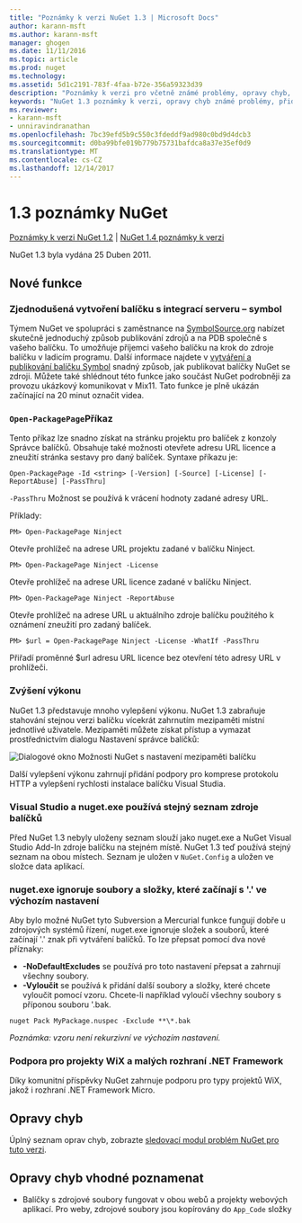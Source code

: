 ```yaml
---
title: "Poznámky k verzi NuGet 1.3 | Microsoft Docs"
author: karann-msft
ms.author: karann-msft
manager: ghogen
ms.date: 11/11/2016
ms.topic: article
ms.prod: nuget
ms.technology: 
ms.assetid: 5d1c2191-783f-4faa-b72e-356a59323d39
description: "Poznámky k verzi pro včetně známé problémy, opravy chyb, přidaných funkcí a chcete 1.3 NuGet."
keywords: "NuGet 1.3 poznámky k verzi, opravy chyb známé problémy, přidat funkce, chcete"
ms.reviewer:
- karann-msft
- unniravindranathan
ms.openlocfilehash: 7bc39efd5b9c550c3fdeddf9ad980c0bd9d4dcb3
ms.sourcegitcommit: d0ba99bfe019b779b75731bafdca8a37e35ef0d9
ms.translationtype: MT
ms.contentlocale: cs-CZ
ms.lasthandoff: 12/14/2017
---
```

# <a name="nuget-13-release-notes"></a>1.3 poznámky NuGet

[Poznámky k verzi NuGet 1.2](../release-notes/nuget-1.2.md) | [NuGet 1.4 poznámky k verzi](../release-notes/nuget-1.4.md)

NuGet 1.3 byla vydána 25 Duben 2011.

## <a name="new-features"></a>Nové funkce

### <a name="streamlined-package-creation-with-symbol-server-integration"></a>Zjednodušená vytvoření balíčku s integrací serveru – symbol

Týmem NuGet ve spolupráci s zaměstnance na [SymbolSource.org](http://www.symbolsource.org/) nabízet skutečně jednoduchý způsob publikování zdrojů a na PDB společně s vašeho balíčku. To umožňuje příjemci vašeho balíčku na krok do zdroje balíčku v ladicím programu. Další informace najdete v [vytváření a publikování balíčku Symbol](../create-packages/symbol-packages.md) snadný způsob, jak publikovat balíčky NuGet se zdroji. Můžete také shlédnout této funkce jako součást NuGet podrobněji za provozu ukázkový komunikovat v Mix11. Tato funkce je plně ukázán začínající na 20 minut označit videa.

### <a name="open-packagepage-command"></a>`Open-PackagePage`Příkaz

Tento příkaz lze snadno získat na stránku projektu pro balíček z konzoly Správce balíčků. Obsahuje také možnosti otevřete adresu URL licence a zneužití stránka sestavy pro daný balíček.
Syntaxe příkazu je:

    Open-PackagePage -Id <string> [-Version] [-Source] [-License] [-ReportAbuse] [-PassThru]

`-PassThru` Možnost se používá k vrácení hodnoty zadané adresy URL.

Příklady:

    PM> Open-PackagePage Ninject

Otevře prohlížeč na adrese URL projektu zadané v balíčku Ninject.

    PM> Open-PackagePage Ninject -License

Otevře prohlížeč na adrese URL licence zadané v balíčku Ninject.

    PM> Open-PackagePage Ninject -ReportAbuse

Otevře prohlížeč na adrese URL u aktuálního zdroje balíčku použitého k oznámení zneužití pro zadaný balíček.

    PM> $url = Open-PackagePage Ninject -License -WhatIf -PassThru

Přiřadí proměnné $url adresu URL licence bez otevření této adresy URL v prohlížeči.

### <a name="performance-improvements"></a>Zvýšení výkonu

NuGet 1.3 představuje mnoho vylepšení výkonu. NuGet 1.3 zabraňuje stahování stejnou verzi balíčku vícekrát zahrnutím mezipaměti místní jednotlivé uživatele. Mezipaměti můžete získat přístup a vymazat prostřednictvím dialogu Nastavení správce balíčků:

![Dialogové okno Možnosti NuGet s nastavení mezipaměti balíčku](./media/nuget-options.png)

Další vylepšení výkonu zahrnují přidání podpory pro komprese protokolu HTTP a vylepšení rychlosti instalace balíčku Visual Studia.

### <a name="visual-studio-and-nugetexe-uses-the-same-list-of-package-sources"></a>Visual Studio a nuget.exe používá stejný seznam zdroje balíčků

Před NuGet 1.3 nebyly uloženy seznam slouží jako nuget.exe a NuGet Visual Studio Add-In zdroje balíčku na stejném místě. NuGet 1.3 teď používá stejný seznam na obou místech. Seznam je uložen v `NuGet.Config` a uložen ve složce data aplikací.

### <a name="nugetexe-ignores-files-and-folders-that-start-with--by-default"></a>nuget.exe ignoruje soubory a složky, které začínají s '.' ve výchozím nastavení

Aby bylo možné NuGet tyto Subversion a Mercurial funkce fungují dobře u zdrojových systémů řízení, nuget.exe ignoruje složek a souborů, které začínají '.' znak při vytváření balíčků. To lze přepsat pomocí dva nové příznaky:

* __-NoDefaultExcludes__ se používá pro toto nastavení přepsat a zahrnují všechny soubory.
* __-Vyloučit__ se používá k přidání další soubory a složky, které chcete vyloučit pomocí vzoru. Chcete-li například vyloučí všechny soubory s příponou souboru '.bak.

```
nuget Pack MyPackage.nuspec -Exclude **\*.bak
```  

_Poznámka: vzoru není rekurzivní ve výchozím nastavení._

### <a name="support-for-wix-projects-and-the-net-micro-framework"></a>Podpora pro projekty WiX a malých rozhraní .NET Framework

Díky komunitní příspěvky NuGet zahrnuje podporu pro typy projektů WiX, jakož i rozhraní .NET Framework Micro.

## <a name="bug-fixes"></a>Opravy chyb

Úplný seznam oprav chyb, zobrazte [sledovací modul problém NuGet pro tuto verzi](http://nuget.codeplex.com/workitem/list/advanced?keyword=&status=All&type=All&priority=All&release=NuGet%201.3&assignedTo=All&component=All&sortField=LastUpdatedDate&sortDirection=Descending&page=0).

## <a name="bug-fixes-worth-noting"></a>Opravy chyb vhodné poznamenat

* Balíčky s zdrojové soubory fungovat v obou webů a projekty webových aplikací.
Pro weby, zdrojové soubory jsou kopírovány do `App_Code` složky
